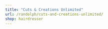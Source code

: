 ```yaml
---
title: "Cuts & Creations Unlimited"
url: /randolph/cuts-and-creations-unlimited/
shop: hairdresser
---
```

